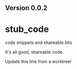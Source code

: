 
## Version 0.0.2


# stub_code
code snippets and shareable bits

It's all good, shareable code.

Update this line from a worktree!
